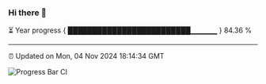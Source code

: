 ### Hi there 👋

⏳ Year progress { █████████████████████████▁▁▁▁▁ } 84.36 %

---

⏰ Updated on Mon, 04 Nov 2024 18:14:34 GMT

![Progress Bar CI](https://github.com/code-lakshay/GitHub-Actions-Demo/workflows/Progress%20Bar%20CI/badge.svg)
